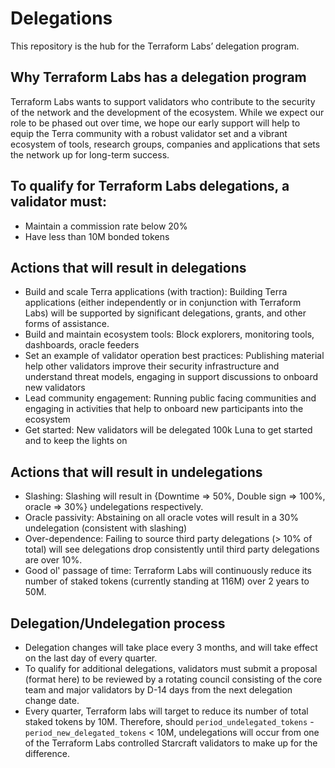 # Delegations 

This repository is the hub for the Terraform Labs’ delegation program. 


## Why Terraform Labs has a delegation program

Terraform Labs wants to support validators who contribute to the security of the network and the development of the ecosystem. While we expect our role to be phased out over time, we hope our early support will help to equip the Terra community with a robust validator set and a vibrant ecosystem of tools, research groups, companies and applications that sets the network up for long-term success. 


## To qualify for Terraform Labs delegations, a validator must:

- Maintain a commission rate below 20%
- Have less than 10M bonded tokens 


## Actions that will result in delegations

- Build and scale Terra applications (with traction): Building Terra applications (either independently or in conjunction with Terraform Labs) will be supported by significant delegations, grants, and other forms of assistance. 
- Build and maintain ecosystem tools: Block explorers, monitoring tools, dashboards, oracle feeders 
- Set an example of validator operation best practices: Publishing material help other validators improve their security infrastructure and understand threat models, engaging in support discussions to onboard new validators
- Lead community engagement: Running public facing communities and engaging in activities that help to onboard new participants into the ecosystem
- Get started: New validators will be delegated 100k Luna to get started and to keep the lights on 


## Actions that will result in undelegations

- Slashing: Slashing will result in {Downtime => 50%, Double sign => 100%, oracle => 30%} undelegations respectively. 
- Oracle passivity: Abstaining on all oracle votes will result in a 30% undelegation (consistent with slashing) 
- Over-dependence: Failing to source third party delegations (> 10% of total) will see delegations drop consistently until third party delegations are over 10%. 
- Good ol' passage of time: Terraform Labs will continuously reduce its number of staked tokens (currently standing at 116M) over 2 years to 50M. 


## Delegation/Undelegation process 

- Delegation changes will take place every 3 months, and will take effect on the last day of every quarter. 
- To qualify for additional delegations, validators must submit a proposal (format here) to be reviewed by a rotating council consisting of the core team and major validators by D-14 days from the next delegation change date.
- Every quarter, Terraform labs will target to reduce its number of total staked tokens by 10M. Therefore, should `period_undelegated_tokens` - `period_new_delegated_tokens` < 10M, undelegations will occur from one of the Terraform Labs controlled Starcraft validators to make up for the difference. 

